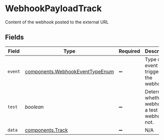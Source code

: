 # WebhookPayloadTrack

Content of the webhook posted to the external URL


## Fields

| Field                                                                              | Type                                                                               | Required                                                                           | Description                                                                        |
| ---------------------------------------------------------------------------------- | ---------------------------------------------------------------------------------- | ---------------------------------------------------------------------------------- | ---------------------------------------------------------------------------------- |
| `event`                                                                            | [components.WebhookEventTypeEnum](../../models/components/webhookeventtypeenum.md) | :heavy_minus_sign:                                                                 | Type of event that triggered the webhook.                                          |
| `test`                                                                             | *boolean*                                                                          | :heavy_minus_sign:                                                                 | Determines whether the webhook is a test webhook or not.                           |
| `data`                                                                             | [components.Track](../../models/components/track.md)                               | :heavy_minus_sign:                                                                 | N/A                                                                                |